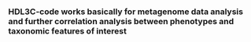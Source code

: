 ### HDL3C-code works basically for metagenome data analysis and further correlation analysis between phenotypes and taxonomic features of interest

# 
